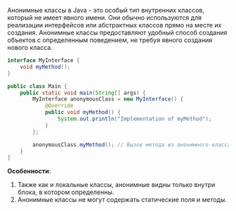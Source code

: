 Анонимные классы в Java - это особый тип внутренних классов, который не имеет явного имени. Они обычно используются для реализации интерфейсов или абстрактных классов прямо на месте их создания. Анонимные классы предоставляют удобный способ создания объектов с определенным поведением, не требуя явного создания нового класса.

```java
interface MyInterface {
    void myMethod();
}

public class Main {
    public static void main(String[] args) {
        MyInterface anonymousClass = new MyInterface() {
            @Override
            public void myMethod() {
                System.out.println("Implementation of myMethod");
            }
        };

        anonymousClass.myMethod(); // Вызов метода из анонимного класса
    }
}
```

**Особенности**:
1. Также как и локальные классы, анонимные видны только внутри блока, в котором определенны.
2. Анонимные классы не могут содержать статические поля и методы.